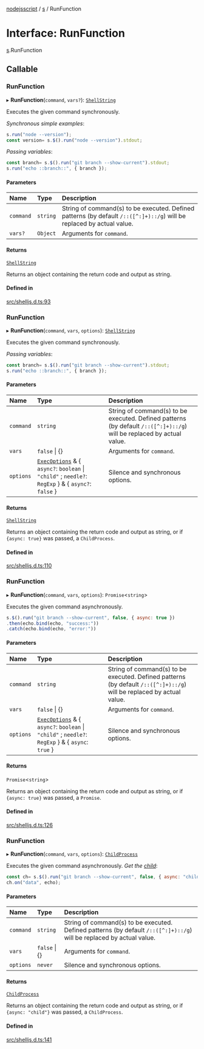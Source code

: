 [nodejsscript](../README.md) / [s](../modules/s.md) / RunFunction

# Interface: RunFunction

[s](../modules/s.md).RunFunction

## Callable

### RunFunction

▸ **RunFunction**(`command`, `vars?`): [`ShellString`](../modules/s.md#shellstring)

Executes the given command synchronously.

*Synchronous simple examples*:
```js
s.run("node --version");
const version= s.$().run("node --version").stdout;
```
*Passing variables*:
```js
const branch= s.$().run("git branch --show-current").stdout;
s.run("echo ::branch::", { branch });
```

#### Parameters

| Name | Type | Description |
| :------ | :------ | :------ |
| `command` | `string` | String of command(s) to be executed. Defined patterns (by default `/::([^:]+)::/g`) will be replaced by actual value. |
| `vars?` | `Object` | Arguments for `command`. |

#### Returns

[`ShellString`](../modules/s.md#shellstring)

Returns an object containing the return code and output as string.

#### Defined in

[src/shelljs.d.ts:93](https://github.com/jaandrle/nodejsscript/blob/df02570/src/shelljs.d.ts#L93)

### RunFunction

▸ **RunFunction**(`command`, `vars`, `options`): [`ShellString`](../modules/s.md#shellstring)

Executes the given command synchronously.

*Passing variables*:
```js
const branch= s.$().run("git branch --show-current").stdout;
s.run("echo ::branch::", { branch });
```

#### Parameters

| Name | Type | Description |
| :------ | :------ | :------ |
| `command` | `string` | String of command(s) to be executed. Defined patterns (by default `/::([^:]+)::/g`) will be replaced by actual value. |
| `vars` | ``false`` \| {} | Arguments for `command`. |
| `options` | [`ExecOptions`](s.ExecOptions.md) & { `async?`: `boolean` \| ``"child"`` ; `needle?`: `RegExp`  } & { `async?`: ``false``  } | Silence and synchronous options. |

#### Returns

[`ShellString`](../modules/s.md#shellstring)

Returns an object containing the return code and output as string,
				  or if `{async: true}` was passed, a `ChildProcess`.

#### Defined in

[src/shelljs.d.ts:110](https://github.com/jaandrle/nodejsscript/blob/df02570/src/shelljs.d.ts#L110)

### RunFunction

▸ **RunFunction**(`command`, `vars`, `options`): `Promise`<`string`\>

Executes the given command asynchronously.
```js
s.$().run("git branch --show-current", false, { async: true })
.then(echo.bind(echo, "success:"))
.catch(echo.bind(echo, "error:"))
```

#### Parameters

| Name | Type | Description |
| :------ | :------ | :------ |
| `command` | `string` | String of command(s) to be executed. Defined patterns (by default `/::([^:]+)::/g`) will be replaced by actual value. |
| `vars` | ``false`` \| {} | Arguments for `command`. |
| `options` | [`ExecOptions`](s.ExecOptions.md) & { `async?`: `boolean` \| ``"child"`` ; `needle?`: `RegExp`  } & { `async`: ``true``  } | Silence and synchronous options. |

#### Returns

`Promise`<`string`\>

Returns an object containing the return code and output as string,
				  or if `{async: true}` was passed, a `Promise`.

#### Defined in

[src/shelljs.d.ts:126](https://github.com/jaandrle/nodejsscript/blob/df02570/src/shelljs.d.ts#L126)

### RunFunction

▸ **RunFunction**(`command`, `vars`, `options`): [`ChildProcess`](../classes/s.child.ChildProcess.md)

Executes the given command asynchronously. *Get the [child](../modules/s.child.md)*:
```js
const ch= s.$().run("git branch --show-current", false, { async: "child" });
ch.on("data", echo);
```

#### Parameters

| Name | Type | Description |
| :------ | :------ | :------ |
| `command` | `string` | String of command(s) to be executed. Defined patterns (by default `/::([^:]+)::/g`) will be replaced by actual value. |
| `vars` | ``false`` \| {} | Arguments for `command`. |
| `options` | `never` | Silence and synchronous options. |

#### Returns

[`ChildProcess`](../classes/s.child.ChildProcess.md)

Returns an object containing the return code and output as string,
				  or if `{async: "child"}` was passed, a `ChildProcess`.

#### Defined in

[src/shelljs.d.ts:141](https://github.com/jaandrle/nodejsscript/blob/df02570/src/shelljs.d.ts#L141)
